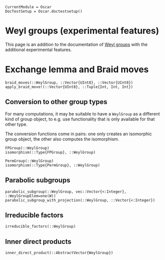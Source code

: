 ```@meta
CurrentModule = Oscar
DocTestSetup = Oscar.doctestsetup()
```

# Weyl groups (experimental features)

This page is an addition to the documentation of [Weyl groups](@ref) with the additional experimental features.

# Exchange lemma and Braid moves

```@docs
braid_moves(::WeylGroup, ::Vector{UInt8}, ::Vector{UInt8})
apply_braid_move!(::Vector{UInt8}, ::Tuple{Int, Int, Int})
```

## Conversion to other group types

For many computations, it may be suitable to have a `WeylGroup` as a different kind of group object, to e.g. use functionality that is only available for that other type.

The conversion functions come in pairs: one only creates an isomorphic group object, the other also computes the isomorphism.

```@docs
FPGroup(::WeylGroup)
isomorphism(::Type{FPGroup}, ::WeylGroup)
```

```@docs
PermGroup(::WeylGroup)
isomorphism(::Type{PermGroup}, ::WeylGroup)
```

## Parabolic subgroups

```@docs
parabolic_subgroup(::WeylGroup, vec::Vector{<:Integer}, ::WeylGroupElem=one(W))
parabolic_subgroup_with_projection(::WeylGroup, ::Vector{<:Integer})
```

## Irreducible factors

```@docs
irreducible_factors(::WeylGroup)
```

## Inner direct products

```@docs
inner_direct_product(::AbstractVector{WeylGroup})
```